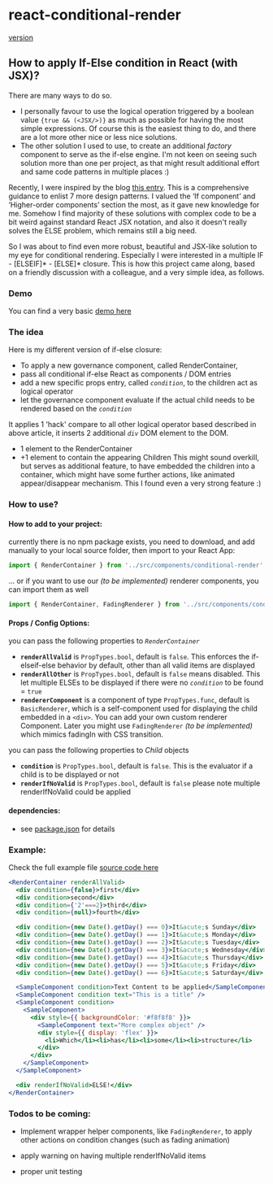 # react-conditional-render

[version](https://github.com/pitiboy/react-conditional-render/blob/master/package.json)

## How to apply If-Else condition in React (with JSX)?

There are many ways to do so.
- I personally favour to use the logical operation triggered by a boolean value `{true && (<JSX/>)}` as much as possible for having the most simple expressions. Of course this is the easiest thing to do, and there are a lot more other nice or less nice solutions.
- The other solution I used to use, to create an additional *factory* component to serve as the if-else engine. I'm not keen on seeing such solution more than one per project, as that might result additional effort and same code patterns in multiple places  :)

Recently, I were inspired by the blog [this entry](https://blog.logrocket.com/conditional-rendering-in-react-c6b0e5af381e).
This is a comprehensive guidance to enlist 7 more design patterns. I valued the ‘If component’ and ‘Higher-order components’ section the most, as it gave new knowledge for me.
Somehow I find majority of these solutions with complex code to be a bit weird against standard React JSX notation, and also it doesn't really solves the ELSE problem, which remains still a big need.

So I was about to find even more robust, beautiful and JSX-like solution to my eye for conditional rendering.
Especially I were interested in a multiple IF - [ELSEIF]* - [ELSE]* closure.
This is how this project came along, based on a friendly discussion with a colleague, and a very simple idea, as follows.

### Demo
You can find a very basic [demo here](https://react-conditional-render.surge.sh)


### The idea
Here is my different version of if-else closure:
- To apply a new governance component, called RenderContainer,
- pass all conditional if-else React as components / DOM entries
- add a new specific props entry, called *`condition`*, to the children act as logical operator
- let the governance component evaluate if the actual child needs to be rendered based on the *`condition`*

It applies 1 'hack' compare to all other logical operator based described in above article, it inserts 2 additional *`div`* DOM element to the DOM.
- 1 element to the RenderContainer
- +1 element to contain the appearing Children
  This might sound overkill, but serves as additional feature, to have embedded the children into a container, which might have some further actions, like animated appear/disappear mechanism. This I found even a very strong feature :)


### How to use?
#### How to add to your project:

currently there is no npm package exists, you need to download, and add manually to your local source folder, then import to your React App:
```js
import { RenderContainer } from '../src/components/conditional-render';
```
... or if you want to use our *(to be implemented)* renderer components, you can import them as well
```js
import { RenderContainer, FadingRenderer } from '../src/components/conditional-render';
```

#### Props / Config Options:
you can pass the following properties to *`RenderContainer`*
- **`renderAllValid`** is `PropTypes.bool`, default  is `false`. This enforces the if-elseif-else behavior by default, other than all valid items are displayed
- **`renderAllOther`** is `PropTypes.bool`, default  is `false` means disabled. This let multiple ELSEs to be displayed if there were no *`condition`* to be found = `true`
- **`rendererComponent`** is a component of type `PropTypes.func`, default is `BasicRenderer`, which is a self-component used for displaying the child embedded in a `<div>`. You can add your own custom renderer Component. Later you might use `FadingRenderer` *(to be implemented)* which mimics fadingIn with CSS transition.

you can pass the following properties to *Child* objects
- **`condition`** is `PropTypes.bool`, default is `false`. This is the evaluator if a child is to be displayed or not
- **`renderIfNoValid`** is `PropTypes.bool`, default is `false` please note multiple renderIfNoValid could be applied
#### dependencies:
- see [package.json](https://github.com/pitiboy/react-conditional-render/blob/master/package.json) for details

### Example:
Check the full example file [source code here](https://github.com/pitiboy/react-conditional-render/blob/master/examples/App.js)

```jsx
<RenderContainer renderAllValid>
  <div condition={false}>first</div>
  <div condition>second</div>
  <div condition={'2'===2}>third</div>
  <div condition={null}>fourth</div>

  <div condition={new Date().getDay() === 0}>It&acute;s Sunday</div>
  <div condition={new Date().getDay() === 1}>It&acute;s Monday</div>
  <div condition={new Date().getDay() === 2}>It&acute;s Tuesday</div>
  <div condition={new Date().getDay() === 3}>It&acute;s Wednesday</div>
  <div condition={new Date().getDay() === 4}>It&acute;s Thursday</div>
  <div condition={new Date().getDay() === 5}>It&acute;s Friday</div>
  <div condition={new Date().getDay() === 6}>It&acute;s Saturday</div>

  <SampleComponent condition>Text Content to be applied</SampleComponent>
  <SampleComponent condition text="This is a title" />
  <SampleComponent condition>
    <SampleComponent>
      <div style={{ backgroundColor: '#f8f8f8' }}>
        <SampleComponent text="More complex object" />
        <div style={{ display: 'flex' }}>
          <li>Which</li><li>has</li><li>some</li><li>structure</li>
        </div>
      </div>
    </SampleComponent>
  </SampleComponent>

  <div renderIfNoValid>ELSE!</div>
</RenderContainer>
```

### Todos to be coming:
- Implement wrapper helper components, like `FadingRenderer`, to apply other actions on condition changes (such as fading animation)

- apply warning on having multiple renderIfNoValid items
- proper unit testing
